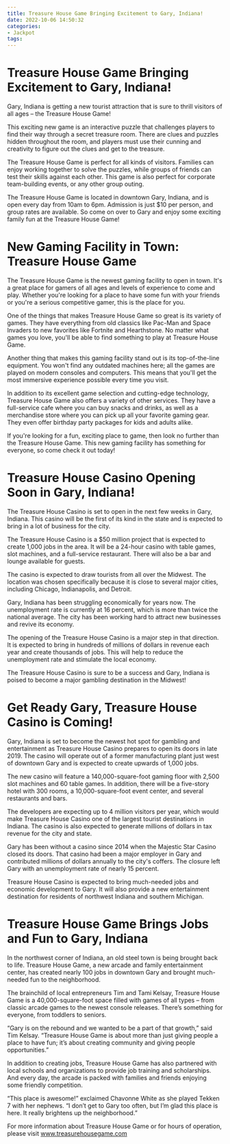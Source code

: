 ```yaml
---
title: Treasure House Game Bringing Excitement to Gary, Indiana!
date: 2022-10-06 14:50:32
categories:
- Jackpot
tags:
---
```



#  Treasure House Game Bringing Excitement to Gary, Indiana!

Gary, Indiana is getting a new tourist attraction that is sure to thrill visitors of all ages – the Treasure House Game!

This exciting new game is an interactive puzzle that challenges players to find their way through a secret treasure room. There are clues and puzzles hidden throughout the room, and players must use their cunning and creativity to figure out the clues and get to the treasure.

The Treasure House Game is perfect for all kinds of visitors. Families can enjoy working together to solve the puzzles, while groups of friends can test their skills against each other. This game is also perfect for corporate team-building events, or any other group outing.

The Treasure House Game is located in downtown Gary, Indiana, and is open every day from 10am to 6pm. Admission is just $10 per person, and group rates are available. So come on over to Gary and enjoy some exciting family fun at the Treasure House Game!

#  New Gaming Facility in Town: Treasure House Game

The Treasure House Game is the newest gaming facility to open in town. It's a great place for gamers of all ages and levels of experience to come and play. Whether you're looking for a place to have some fun with your friends or you're a serious competitive gamer, this is the place for you.

One of the things that makes Treasure House Game so great is its variety of games. They have everything from old classics like Pac-Man and Space Invaders to new favorites like Fortnite and Hearthstone. No matter what games you love, you'll be able to find something to play at Treasure House Game.

Another thing that makes this gaming facility stand out is its top-of-the-line equipment. You won't find any outdated machines here; all the games are played on modern consoles and computers. This means that you'll get the most immersive experience possible every time you visit.

In addition to its excellent game selection and cutting-edge technology, Treasure House Game also offers a variety of other services. They have a full-service cafe where you can buy snacks and drinks, as well as a merchandise store where you can pick up all your favorite gaming gear. They even offer birthday party packages for kids and adults alike.

If you're looking for a fun, exciting place to game, then look no further than the Treasure House Game. This new gaming facility has something for everyone, so come check it out today!

#  Treasure House Casino Opening Soon in Gary, Indiana!

The Treasure House Casino is set to open in the next few weeks in Gary, Indiana. This casino will be the first of its kind in the state and is expected to bring in a lot of business for the city.

The Treasure House Casino is a $50 million project that is expected to create 1,000 jobs in the area. It will be a 24-hour casino with table games, slot machines, and a full-service restaurant. There will also be a bar and lounge available for guests.

The casino is expected to draw tourists from all over the Midwest. The location was chosen specifically because it is close to several major cities, including Chicago, Indianapolis, and Detroit.

Gary, Indiana has been struggling economically for years now. The unemployment rate is currently at 16 percent, which is more than twice the national average. The city has been working hard to attract new businesses and revive its economy.

The opening of the Treasure House Casino is a major step in that direction. It is expected to bring in hundreds of millions of dollars in revenue each year and create thousands of jobs. This will help to reduce the unemployment rate and stimulate the local economy.

The Treasure House Casino is sure to be a success and Gary, Indiana is poised to become a major gambling destination in the Midwest!

#  Get Ready Gary, Treasure House Casino is Coming!

Gary, Indiana is set to become the newest hot spot for gambling and entertainment as Treasure House Casino prepares to open its doors in late 2019. The casino will operate out of a former manufacturing plant just west of downtown Gary and is expected to create upwards of 1,000 jobs.

The new casino will feature a 140,000-square-foot gaming floor with 2,500 slot machines and 60 table games. In addition, there will be a five-story hotel with 300 rooms, a 10,000-square-foot event center, and several restaurants and bars.

The developers are expecting up to 4 million visitors per year, which would make Treasure House Casino one of the largest tourist destinations in Indiana. The casino is also expected to generate millions of dollars in tax revenue for the city and state.

Gary has been without a casino since 2014 when the Majestic Star Casino closed its doors. That casino had been a major employer in Gary and contributed millions of dollars annually to the city's coffers. The closure left Gary with an unemployment rate of nearly 15 percent.

Treasure House Casino is expected to bring much-needed jobs and economic development to Gary. It will also provide a new entertainment destination for residents of northwest Indiana and southern Michigan.

#  Treasure House Game Brings Jobs and Fun to Gary, Indiana

In the northwest corner of Indiana, an old steel town is being brought back to life. Treasure House Game, a new arcade and family entertainment center, has created nearly 100 jobs in downtown Gary and brought much-needed fun to the neighborhood.

The brainchild of local entrepreneurs Tim and Tami Kelsay, Treasure House Game is a 40,000-square-foot space filled with games of all types – from classic arcade games to the newest console releases. There’s something for everyone, from toddlers to seniors.

“Gary is on the rebound and we wanted to be a part of that growth,” said Tim Kelsay. “Treasure House Game is about more than just giving people a place to have fun; it’s about creating community and giving people opportunities.”

In addition to creating jobs, Treasure House Game has also partnered with local schools and organizations to provide job training and scholarships. And every day, the arcade is packed with families and friends enjoying some friendly competition.

“This place is awesome!” exclaimed Chavonne White as she played Tekken 7 with her nephews. “I don’t get to Gary too often, but I’m glad this place is here. It really brightens up the neighborhood.”

For more information about Treasure House Game or for hours of operation, please visit www.treasurehousegame.com